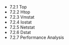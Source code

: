 

- 7.2.1 Top
- 7.2.2 Htop
- 7.2.3 Vmstat
- 7.2.4 Iostat
- 7.2.5 Netstat
- 7.2.6 Dstat
- 7.2.7 Performance Analysis